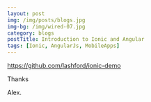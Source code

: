 ```yaml
---
layout: post
img: /img/posts/blogs.jpg
img-bg: /img/wired-07.jpg
category: blogs
postTitle: Introduction to Ionic and Angular
tags: [Ionic, AngularJs, MobileApps]
---
```


https://github.com/lashford/ionic-demo


Thanks

Alex.
